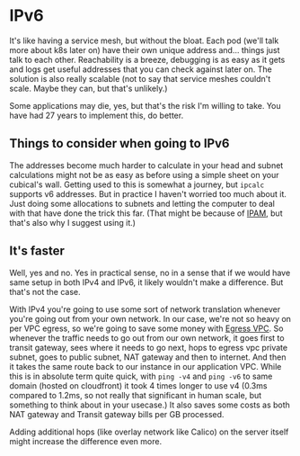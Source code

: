 # IPv6

It's like having a service mesh, but without the bloat. Each pod (we'll talk more about k8s later on) have their own unique address and... things just talk to each other. Reachability is a breeze, debugging is as easy as it gets and logs get useful addresses that you can check against later on. The solution is also really scalable (not to say that service meshes couldn't scale. Maybe they can, but that's unlikely.)

Some applications may die, yes, but that's the risk I'm willing to take. You have had 27 years to implement this, do better.

## Things to consider when going to IPv6

The addresses become much harder to calculate in your head and subnet calculations might not be as easy as before using a simple sheet on your cubical's wall. Getting used to this is somewhat a journey, but `ipcalc` supports v6 addresses. But in practice I haven't worried too much about it. Just doing some allocations to subnets and letting the computer to deal with that have done the trick this far. (That might be because of [IPAM](./3.%20IPAM.md), but that's also why I suggest using it.)

## It's faster

Well, yes and no. Yes in practical sense, no in a sense that if we would have same setup in both IPv4 and IPv6, it likely wouldn't make a difference. But that's not the case.

With IPv4 you're going to use some sort of network translation whenever you're going out from your own network. In our case, we're not so heavy on per VPC egress, so we're going to save some money with [Egress VPC](./6.%20Egress.md). So whenever the traffic needs to go out from our own network, it goes first to transit gateway, sees where it needs to go next, hops to egress vpc private subnet, goes to public subnet, NAT gateway and then to internet. And then it takes the same route back to our instance in our application VPC. While this is in absolute term quite quick, with `ping -v4` and `ping -v6` to same domain (hosted on cloudfront) it took 4 times longer to use v4 (0.3ms compared to 1.2ms, so not really that significant in human scale, but something to think about in your usecase.) It also saves some costs as both NAT gateway and Transit gateway bills per GB processed.

Adding additional hops (like overlay network like Calico) on the server itself might increase the difference even more.
